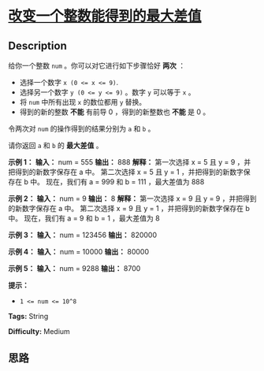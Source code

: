 # [改变一个整数能得到的最大差值][title]

## Description

给你一个整数 `num` 。你可以对它进行如下步骤恰好 **两次**  ：

  * 选择一个数字 `x (0 <= x <= 9)`.
  * 选择另一个数字 `y (0 <= y <= 9)` 。数字 `y` 可以等于 `x` 。
  * 将 `num` 中所有出现 `x` 的数位都用 `y` 替换。
  * 得到的新的整数 **不能**  有前导 0 ，得到的新整数也 **不能**  是 0 。

令两次对 `num` 的操作得到的结果分别为 `a` 和 `b` 。

请你返回 `a` 和 `b` 的 **最大差值** 。



**示例 1：**
            **输入：** num = 555    **输出：** 888    **解释：** 第一次选择 x = 5 且 y = 9 ，并把得到的新数字保存在 a 中。    第二次选择 x = 5 且 y = 1 ，并把得到的新数字保存在 b 中。    现在，我们有 a = 999 和 b = 111 ，最大差值为 888    

**示例 2：**
            **输入：** num = 9    **输出：** 8    **解释：** 第一次选择 x = 9 且 y = 9 ，并把得到的新数字保存在 a 中。    第二次选择 x = 9 且 y = 1 ，并把得到的新数字保存在 b 中。    现在，我们有 a = 9 和 b = 1 ，最大差值为 8    

**示例 3：**
            **输入：** num = 123456    **输出：** 820000    

**示例 4：**
            **输入：** num = 10000    **输出：** 80000    

**示例 5：**
            **输入：** num = 9288    **输出：** 8700    



**提示：**

  * `1 <= num <= 10^8`


**Tags:** String

**Difficulty:** Medium

## 思路

[title]: https://leetcode-cn.com/problems/max-difference-you-can-get-from-changing-an-integer

